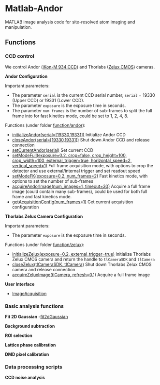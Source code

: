 # Matlab-Andor
MATLAB image analysis code for site-resolved atom imaging and manipulation.

## Functions

### CCD control
We control Andor ([iKon-M 934 CCD](https://andor.oxinst.com/products/ikon-xl-and-ikon-large-ccd-series/ikon-m-934)) and Thorlabs ([Zelux CMOS](https://www.thorlabs.com/thorproduct.cfm?partnumber=CS165MU1)) cameras.

**Andor Configuration**

Important parameters:
- The parameter `serial` is the current CCD serial number, `serial` = 19330 (Upper CCD) or 19331 (Lower CCD).
- The parameter `exposure` is the exposure time in seconds.
- The parameter `num_frames` is the number of sub-frames to split the full frame into for fast kinetics mode, could be set to 1, 2, 4, 8.

Functions (under folder [function/andor](/function/andor)):
- [initializeAndor(serial=[19330,19331])](/function/andor/initializeAndor.m) Initialize Andor CCD
- [closeAndor(serial=[19330,19331])](/function/andor/closeAndor.m) Shut down Andor CCD and release connection
- [setCurrentAndor(serial)](/function/andor/setCurrentAndor.m) Set current CCD
- [setModeFull(exposure=0.2, crop=false, crop_height=100, crop_width=100, external_trigger=true, horizontal_speed=2, vertical_speed=1)](/function/andor/setModeFull.m) Full frame acquisition mode, with options to crop the detector and use external/internal trigger and set readout speed
- [setModeFK(exposure=0.2, num_frames=2)](/function/andor/setModeFK.m) Fast kinetics mode, with options to set the number of sub-frames
- [acquireAndorImage(num_images=1, timeout=30)](/function/andor/acquireAndorImage.m) Acquire a full frame image (could contain many sub-frames), could be used for both full frame and fast kinetics mode.
- [getAcquisitionConfig(num_frames=1)](/function/andor/getAcquisitionConfig.m) Get current acquisition configuration

**Thorlabs Zelux Camera Configuration**

Important parameters:
- The parameter `exposure` is the exposure time in seconds.

Functions (under folder [function/zelux](/function/zelux)):
- [initializeZelux(exposure=0.2, external_trigger=true)](/function/zelux/initializeZelux.m) Initialize Thorlabs Zelux CMOS camera and return the handle to `tlCameraSDK` and `tlCamera`
- [closeZelux(tlCameraSDK, tlCamera)](/function/zelux/closeZelux.m) Shut down Thorlabs Zelux CMOS camera and release connection
- [acquireZeluxImage(tlCamera, refresh=0.1)](/function/zelux/acquireZeluxImage.m) Acquire a full frame image

**User Interface**
- [ImageAcquisition](ImageAcquisition.mlapp)

### Basic analysis functions

**Fit 2D Gaussian**
-[fit2dGaussian](/function/tool/fit2dGaussian.m)

**Background subtraction**

**ROI selection**

**Lattice phase calibration**

**DMD pixel calibration**

### Data processing scripts

**CCD noise analysis**
